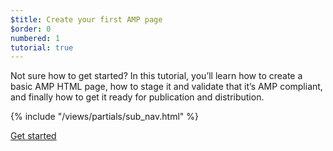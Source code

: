 ```yaml
---
$title: Create your first AMP page
$order: 0
numbered: 1
tutorial: true
---
```


Not sure how to get started? In this tutorial, you’ll learn how to create a basic AMP HTML page, how to stage it and validate that it’s AMP compliant, and finally how to get it ready for publication and distribution.

{% include "/views/partials/sub_nav.html" %}

<div class="prev-next-buttons">
<a class="button" href="/docs/getting_started/create/basic_markup.html"><span class="arrow-next">Get started</span></a>
</div>
